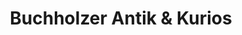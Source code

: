 ---
title: "Buchholzer Antik & Kurios"
url: /tangermuende/buchholzer-antik-und-kurios/
shop: Antiquitäten
---